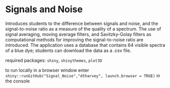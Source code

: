 # Signals and Noise

Introduces students to the difference between signals and noise, and the signal-to-noise ratio as a measure of the quality of a spectrum. The use of signal averaging, moving average filters, and Savitzky-Golay filters as computational methods for improving the signal-to-noise ratio are introduced. The application uses a database that contains 64 visible spectra of a blue dye; students can download the data as a .csv file.

required packages: `shiny`, `shinythemes`, `plot3D`

to run locally in a browser window enter `shiny::runGitHub("Signal_Noise","dtharvey", launch.browser = TRUE)` in the console
